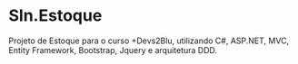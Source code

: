 # Sln.Estoque

Projeto de Estoque para o curso +Devs2Blu, utilizando C#, ASP.NET, MVC, Entity Framework, Bootstrap, Jquery e arquitetura DDD.
